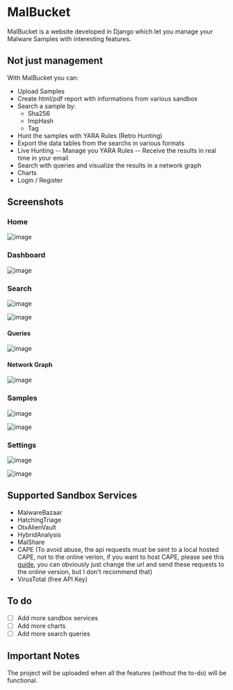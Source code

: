 # MalBucket

MalBucket is a website developed in Django which let you manage your Malware Samples with interesting features.


## Not just management

With MalBucket you can:

- Upload Samples
- Create html/pdf report with informations from various sandbox
- Search a sample by:
  - Sha256
  - ImpHash
  - Tag
- Hunt the samples with YARA Rules (Retro Hunting)
- Export the data tables from the searchs in various formats
- Live Hunting
  -- Manage you YARA Rules
  -- Receive the results in real time in your email
- Search with queries and visualize the results in a network graph
- Charts
- Login / Register

## Screenshots

### Home
![image](https://user-images.githubusercontent.com/52568048/130370400-bf2af1fa-ff9f-43b6-be8a-9c771b012630.png)

### Dashboard
![image](https://user-images.githubusercontent.com/52568048/130370429-a14fc282-3176-4652-b46e-774d52e11764.png)

### Search
![image](https://user-images.githubusercontent.com/52568048/130371647-794cbf72-e556-487d-b0bb-968042bff5a8.png)

![image](https://user-images.githubusercontent.com/52568048/130371669-b7de2b2d-1e05-490b-bfaf-59ee95ee0fb5.png)

#### Queries
![image](https://user-images.githubusercontent.com/52568048/130372270-28a0d50b-e28f-4648-bbeb-c3a64632c7bd.png)


#### Network Graph
![image](https://user-images.githubusercontent.com/52568048/130371708-48e05783-5628-4b34-8085-094a0edd9dc3.png)

### Samples
![image](https://user-images.githubusercontent.com/52568048/130371725-de90adae-4c99-4e2f-b758-b5957d087445.png)

![image](https://user-images.githubusercontent.com/52568048/130371734-467b332a-8ead-4d3a-bf99-1e729fbc55d2.png)

### Settings
![image](https://user-images.githubusercontent.com/52568048/130371955-4165e3d7-cee1-4fb4-9726-0d1c1b5d3caa.png)

![image](https://user-images.githubusercontent.com/52568048/130371970-3a7b7a64-a9e1-4576-84d9-d2724cc11d39.png)


## Supported Sandbox Services

- MalwareBazaar
- HatchingTriage
- OtxAlienVault
- HybridAnalysis
- MalShare
- CAPE (To avoid abuse, the api requests must be sent to a local hosted CAPE, not to the online verion, if you want to host CAPE, please see this [guide](https://github.com/Finch4/Malware-Analysis-Reports/blob/master/CAPEv2Setup.MD), you can obviously just change the url and send these requests to the online version, but I don't recommend that)
- VirusTotal (free API Key)

## To do

- [ ] Add more sandbox services
- [ ] Add more charts
- [ ] Add more search queries

## Important Notes

The project will be uploaded when all the features (without the to-do) will be functional.

